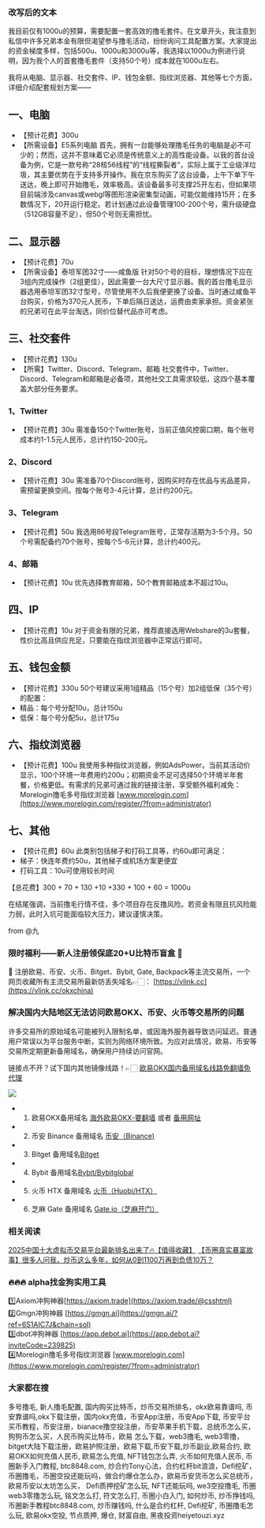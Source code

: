 ### 改写后的文本

我目前仅有1000u的预算，需要配置一套高效的撸毛套件。在文章开头，我注意到私信中许多兄弟本金有限但渴望参与撸毛活动，纷纷询问工具配置方案。大家提出的资金梯度多样，包括500u、1000u和3000u等，我选择以1000u为例进行说明，因为我个人的首套撸毛套件（支持50个号）成本就在1000u左右。

我将从电脑、显示器、社交套件、IP、钱包金额、指纹浏览器、其他等七个方面，详细介绍配套规划方案——

## 一、电脑
- 【预计花费】300u
- 【所需设备】E5系列电脑
首先，拥有一台能够处理撸毛任务的电脑是必不可少的；然而，这并不意味着它必须是传统意义上的高性能设备。以我的首台设备为例，它是一款号称“28核56线程”的“线程撕裂者”，实际上属于工业级洋垃圾，其主要优势在于支持多开操作。我在京东购买了这台设备，上午下单下午送达，晚上即可开始撸毛，效率极高。该设备最多可支撑25开左右，但如果项目前端涉及canvas或webgl等图形渲染密集型动画，可能仅能维持15开；在多数情况下，20开运行稳定。若计划通过此设备管理100-200个号，需升级硬盘（512GB容量不足），但50个号则无需担忧。

## 二、显示器
- 【预计花费】70u
- 【所需设备】泰坦军团32寸——咸鱼版
针对50个号的目标，理想情况下应在3组内完成操作（2组更佳），因此需要一台大尺寸显示器。我的首台撸毛显示器选用泰坦军团32寸型号，尽管使用不久后我便更换了设备。当时通过咸鱼平台购买，价格为370元人民币，下单后隔日送达，运费由卖家承担。资金紧张的兄弟可在此平台淘选，同价位替代品亦可考虑。

## 三、社交套件
- 【预计花费】130u
- 【所需】Twitter、Discord、Telegram、邮箱
社交套件中，Twitter、Discord、Telegram和邮箱是必备项，其他社交工具需求较低，这四个基本覆盖大部分任务要求。

### 1、Twitter
- 【预计花费】30u
需准备150个Twitter账号，当前正值风控窗口期，每个账号成本约1-1.5元人民币，总计约150-200元。

### 2、Discord
- 【预计花费】30u
需准备70个Discord账号，因购买时存在优品与劣品差异，需预留更换空间。按每个账号3-4元计算，总计约200元。

### 3、Telegram
- 【预计花费】50u
我选用86号段Telegram账号，正常存活期为3-5个月。50个号需配备约70个账号，按每个5-6元计算，总计约400元。

### 4、邮箱
- 【预计花费】10u
优先选择教育邮箱，50个教育邮箱成本不超过10u。

## 四、IP
- 【预计花费】10u
对于资金有限的兄弟，推荐直接选用Webshare的3u套餐，性价比高且供应充足，只要能在指纹浏览器中正常运行即可。

## 五、钱包金额
- 【预计花费】330u
50个号建议采用1组精品（15个号）加2组低保（35个号）的配置：
- 精品：每个号分配10u，总计150u
- 低保：每个号分配5u，总计175u

## 六、指纹浏览器
- 【预计花费】100u
我使用多种指纹浏览器，例如AdsPower。当前其活动价显示，100个环境一年费用约200u；初期资金不足可选择50个环境半年套餐，价格更低。有需求的兄弟可通过我的链接注册，享受额外福利减免：
Morelogin撸毛多号指纹浏览器 [www.morelogin.com](https://www.morelogin.com/register/?from=administrator)

## 七、其他
- 【预计花费】60u
此类别包括梯子和打码工具等，约60u即可满足：
- 梯子：快连年费约50u，其他梯子或机场方案更便宜
- 打码工具：10u可使用较长时间

【总花费】300 + 70 + 130 +10 +330 + 100 + 60 = 1000u

在结尾强调，当前撸毛行情不佳，多个项目存在反撸风险。若资金有限且抗风险能力弱，此时入坑可能面临较大压力，建议谨慎决策。

from @九 

### 限时福利——新人注册领保底20+U比特币盲盒 🎁
🎁 注册欧易、币安、火币、Bitget、Bybit, Gate, Backpack等主流交易所，一个网页收藏所有主流交易所最新防丢失域名👉🏻： [https://vlink.cc](https://vlink.cc/okxchina)

### 解决国内大陆地区无法访问欧易OKX、币安、火币等交易所的问题
许多交易所的原始域名可能被列入限制名单，或因海外服务器导致访问延迟。普通用户常误以为平台服务中断，实则为网络环境所致。为应对此情况，欧易、币安等交易所定期更新备用域名，确保用户持续访问官网。

链接点不开？试下国内其他镜像线路！👉🏻 [欧易OKX国内备用域名线路免翻墙免代理](https://vlink.cc/okxcn)

[![](https://307e939.webp.li/20250812124552161.png)](https://vlink.cc/okxcn)

- 1. 欧易OKX备用域名 [海外欧易OKX-要翻墙](https://www.okx.com/join/18639032) 或者 [备用网址](https://www.oucnyi.net/zh-hans/join/18639032) 
- 2. 币安 Binance 备用域名 [币安（Binance)](https://accounts.binance.com/zh-CN/register?ref=36457687)
- 3. Bitget 备用域名[Bitget](https://www.bitget.com/zh-CN/referral/register?from=referral&clacCode=VRNEYUTR)
- 4. Bybit 备用域名[Bybit/Bybitglobal](https://www.bybitglobal.com/zh-MY/invite/?ref=VMKORMM)
- 5. 火币 HTX 备用域名 [火币（Huobi/HTX）](https://www.htx.com/invite/zh-cn/1f?invite_code=whf45223)
- 6. 芝麻 Gate 备用域名 [Gate.io（芝麻开门）](https://www.gate.io/zh/signup?ref_type=103&ref=A1ERAQ)

### 相关阅读
[2025中国十大虚拟币交易平台最新排名出来了🔥【值得收藏】](https://btc8848.com/top-10-exchanges/)
[【币圈真实暴富故事】很多人问我，炒币这么多年，如何从0到1100万再到负债10万？](https://heiyetouzi.xyz/biquanstory001/)

### 🔥🔥🔥 alpha找金狗实用工具
1️⃣Axiom冲狗神器[https://axiom.trade](https://axiom.trade/@csshtml)  
2️⃣Gmgn冲狗神器 [https://gmgn.ai](https://gmgn.ai/?ref=6S1AIC7J&chain=sol)  
3️⃣dbot冲狗神器 [https://app.debot.ai](https://app.debot.ai?inviteCode=239825)  
4️⃣Morelogin撸毛多号指纹浏览器 [www.morelogin.com](https://www.morelogin.com/register/?from=administrator)  

### 大家都在搜
多号撸毛, 新人撸毛配置, 国内购买比特币，炒币交易所排名，okx欧易靠谱吗, 币安靠谱吗,okx下载注册，国内okx充值，币安App注册，币安App下载, 币安平台买币教程，币安注册，bianace撸空投注册，币安苹果手机下载，总统币怎么买，狗狗币怎么买，人民币购买比特币，欧易 怎么下载，web3撸毛, web3零撸，bitget大陆下载注册，欧易护照注册，欧易下载,币安下载,炒币副业,欧易合约, 欧易OKX如何充值人民币, 欧易怎么充值, NFT钱包怎么弄, 火币如何充值人民币, 币圈新手入门教程, btc8848.com, 炒合约Tony心法，合约杠杆bit浪浪，Defi挖矿，币圈撸毛，币圈空投还能玩吗，做合约爆仓怎么办，欧易币安货币怎么买总统币，欧易币安以太坊怎么买， Defi质押挖矿怎么玩, NFT还能玩吗, we3空投撸毛, 币圈web3零撸怎么玩, 铭文怎么打, 符文怎么打, 币圈小白入门, 如何炒币, 炒币挣钱吗, 币圈新手教程btc8848.com, 炒币赚钱吗, 什么是合约杠杆, Defi挖矿, 币圈撸毛怎么玩, 欧易okx空投, 节点质押, 爆仓, 财富自由, 黑夜投资heiyetouzi.xyz